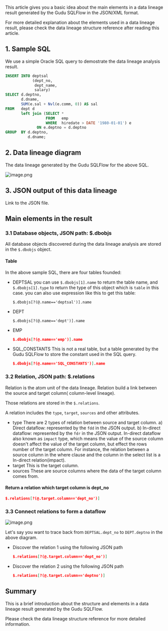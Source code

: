 This article gives you a basic idea about the main elements in a data lineage result generated by the Gudu SQLFlow in the JSON/XML format.

For more detailed explanation about the elements used in a data lineage result, please check the data lineage structure reference after reading this article.

## 1. Sample SQL

We use a simple Oracle SQL query to demostrate the data lineage analysis result.

```sql
INSERT INTO deptsal
            (dept_no,
             dept_name,
             salary)
SELECT d.deptno,
       d.dname,
       SUM(e.sal + Nvl(e.comm, 0)) AS sal
FROM   dept d
       left join (SELECT *
                  FROM   emp
                  WHERE  hiredate > DATE '1980-01-01') e
              ON e.deptno = d.deptno
GROUP  BY d.deptno,
          d.dname; 
```

## 2. Data lineage diagram

The data lineage generated by the Gudu SQLFlow for the above SQL.

![image.png](https://images.gitee.com/uploads/images/2021/1118/113232_96df82d0_8136809.png)

## 3. JSON output of this data lineage

Link to the JSON file.

## Main elements in the result

### 3.1 Database objects, JSON path: $.dbobjs

All database objects discovered during the data lineage analysis are stored in the `$.dbobjs` object.

#### Table

In the above sample SQL, there are four tables founded:

- DEPTSAL
  you can use `$.dbobjs[1].name` to return the table name, and `$.dbobjs[1].type` to return the type of this object which is `table` in this case.
  you can also use expression like this to get this table:
  ```
  $.dbobjs[?(@.name=='deptsal')].name
  ```
- DEPT
  ```
  $.dbobjs[?(@.name=='dept')].name
  ```
- EMP
  ```json
  $.dbobjs[?(@.name=='emp')].name
  ```
- SQL_CONSTANTS
  This is not a real table, but a table generated by the Gudu SQLFlow to store the constant used in the SQL query.
  ```json
  $.dbobjs[?(@.name=='SQL_CONSTANTS')].name
  ```

### 3.2 Relation, JSON path: $.relations

Relation is the atom unit of the data lineage. Relation build a link between the source and target column( column-level lineage).

Those relations are stored in the `$.relations`.

A relation includes the `type`, `target`, `sources` and other attributes.

- type
  There are 2 types of relation between source and target column.
  a) Direct dataflow: represented by the `fdd` in the JSON output.
  b) In-direct dataflow: represented by the `fdr` in the JSON output. In-direct dataflow also known as `impact` type, which means the value of the source column doesn't affect the value of the target column, but effect the rows number of the target column. For instance, the relation between a source column in the where clause and  the column in the select list is a In-direct relation(impact).
- target
  This is the target column.
- sources
  These are source columns where the data of the target column comes from.

#### Return a relation which target column is dept_no

```json
$.relations[?(@.target.column=='dept_no')]
```

### 3.3 Connect relations to form a dataflow

![image.png](https://images.gitee.com/uploads/images/2021/1119/100821_8c45ef71_8136809.png)

Let's say you want to trace back from `DEPTSAL.dept_no` to `DEPT.deptno` in the above diagram.

- Discover the relation 1 using the following JSON path
  ```json
  $.relations[?(@.target.column=='dept_no')]
  ```
- Discover the relation 2 using the following JSON path
  ```json
  $.relations[?(@.target.column=='deptno')]
  ```


## Summary

This is a brief introduction about the structure and elements in a data lineage result generated by the Gudu SQLFlow.

Please check the data lineage structure reference for more detailed information.
